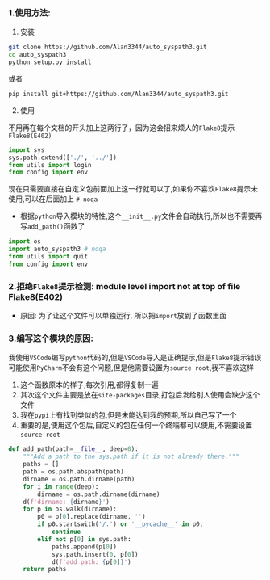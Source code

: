 ### 1.使用方法:

1. 安装

```bash
git clone https://github.com/Alan3344/auto_syspath3.git
cd auto_syspath3
python setup.py install
```
或者
```bash
pip install git+https://github.com/Alan3344/auto_syspath3.git
```

2. 使用

不用再在每个文档的开头加上这两行了，因为这会招来烦人的`Flake8`提示`Flake8(E402)`

```python
import sys
sys.path.extend(['./', '../'])
from utils import login
from config import env
```

现在只需要直接在自定义包前面加上这一行就可以了,如果你不喜欢`Flake8`提示未使用,可以在后面加上 `# noqa`

- 根据`python`导入模块的特性,这个`__init__.py`文件会自动执行,所以也不需要再写`add_path()`函数了

```python
import os
import auto_syspath3 # noqa
from utils import quit
from config import env
```

### 2.拒绝`Flake8`提示检测: module level import not at top of file Flake8(E402)

- 原因: 为了让这个文件可以单独运行, 所以把`import`放到了函数里面

### 3.编写这个模块的原因:

我使用`VSCode`编写`python`代码的,但是`VSCode`导入是正确提示,但是`Flake8`提示错误
可能使用`PyCharm`不会有这个问题,但是他需要设置为`source root`,我不喜欢这样

1. 这个函数原本的样子,每次引用,都得复制一遍
2. 其次这个文件主要是放在`site-packages`目录,打包后发给别人使用会缺少这个文件
3. 我在`pypi`上有找到类似的包,但是未能达到我的预期,所以自己写了一个
4. 重要的是,使用这个包后,自定义的包在任何一个终端都可以使用,不需要设置`source root`

```python
def add_path(path=__file__, deep=0):
    """Add a path to the sys.path if it is not already there."""
    paths = []
    path = os.path.abspath(path)
    dirname = os.path.dirname(path)
    for i in range(deep):
        dirname = os.path.dirname(dirname)
    d(f'dirname: {dirname}')
    for p in os.walk(dirname):
        p0 = p[0].replace(dirname, '')
        if p0.startswith('/.') or '__pycache__' in p0:
            continue
        elif not p[0] in sys.path:
            paths.append(p[0])
            sys.path.insert(0, p[0])
            d(f'add path: {p[0]}')
    return paths
```

